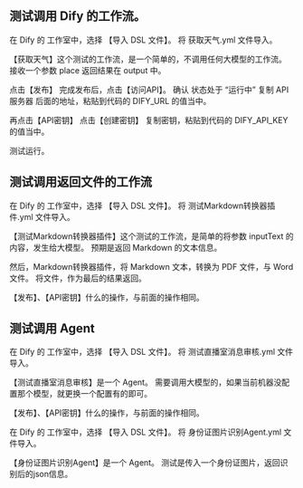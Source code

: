

## 测试调用 Dify 的工作流。

在 Dify 的 工作室中，选择 【导入 DSL 文件】。
将 获取天气.yml 文件导入。

【获取天气】这个测试的工作流，是一个简单的，不调用任何大模型的工作流。
接收一个参数 place
返回结果在 output 中。

点击【发布】
完成发布后，点击【访问API】。
确认 状态处于 “运行中”
复制 API 服务器 后面的地址，粘贴到代码的 DIFY_URL 的值当中。

再点击【API密钥】
点击【创建密钥】
复制密钥，粘贴到代码的 DIFY_API_KEY 的值当中。

测试运行。



## 测试调用返回文件的工作流

在 Dify 的 工作室中，选择 【导入 DSL 文件】。
将 测试Markdown转换器插件.yml 文件导入。

【测试Markdown转换器插件】这个测试的工作流，是简单的将参数 inputText 的内容，发生给大模型。
预期是返回 Markdown 的文本信息。

然后，Markdown转换器插件，将 Markdown 文本，转换为 PDF 文件，与 Word 文件。
将文件，作为最后的结果返回。

【发布】、【API密钥】什么的操作，与前面的操作相同。



## 测试调用 Agent

在 Dify 的 工作室中，选择 【导入 DSL 文件】。
将 测试直播室消息审核.yml 文件导入。

【测试直播室消息审核】是一个 Agent。
需要调用大模型的，如果当前机器没配置那个模型，就更换一个配置有的即可。

【发布】、【API密钥】什么的操作，与前面的操作相同。




在 Dify 的 工作室中，选择 【导入 DSL 文件】。
将 身份证图片识别Agent.yml 文件导入。

【身份证图片识别Agent】是一个 Agent。
测试是传入一个身份证图片，返回识别后的json信息。


